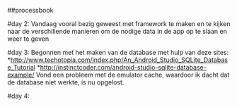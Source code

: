 ##processbook

#day 2:
Vandaag vooral bezig geweest met framework te maken en te kijken naar de verschillende manieren om de nodige data in de app op
te slaan en weer te geven

#day 3:
Begonnen met het maken van de database met hulp van deze sites:
*http://www.techotopia.com/index.php/An_Android_Studio_SQLite_Database_Tutorial
*http://instinctcoder.com/android-studio-sqlite-database-example/
Vond een probleem met de emulator cache, waardoor ik dacht dat de database niet werkte, is nu opgelost.

#day 4:
